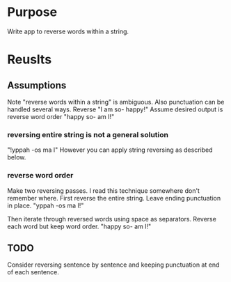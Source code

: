 # Purpose
Write app to reverse words within a string.

# Reuslts

## Assumptions
Note "reverse words within a string" is ambiguous.
Also punctuation can be handled several ways.
Reverse "I am so- happy!"
Assume desired output is reverse word order "happy so- am I!"

### reversing entire string is not a general solution
"!yppah -os ma I"
However you can apply string reversing as described below.

### reverse word order
Make two reversing passes.
I read this technique somewhere don't remember where.
First reverse the entire string.
Leave ending punctuation in place.
"yppah -os ma I!"

Then iterate through reversed words using space as separators.
Reverse each word but keep word order.
"happy so- am I!"

## TODO
Consider reversing sentence by sentence and keeping punctuation at end of each sentence.